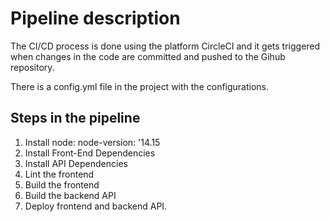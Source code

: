 # Pipeline description

The CI/CD process is done using the platform CircleCI and it gets triggered when changes in the code are committed and pushed to the Gihub repository.

There is a config.yml file in the project with the configurations.

## Steps in the pipeline
1. Install node:  node-version: '14.15
1. Install Front-End Dependencies
1. Install API Dependencies
1. Lint the frontend
1. Build the frontend 
1. Build the backend API
1. Deploy frontend and backend API.